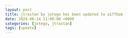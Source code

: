 ```yaml
---
layout: post
title: jtrastan by jotego has been updated to a1ffbab
date: 2024-06-14 11:08:00 +0000
categories: [jotego, jtrastan]
tags: [update]
---
```


